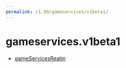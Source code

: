```yaml
---
permalink: /1.99/gameservices/v1beta1/
---
```


# gameservices.v1beta1



* [gameServicesRealm](gameServicesRealm.md)